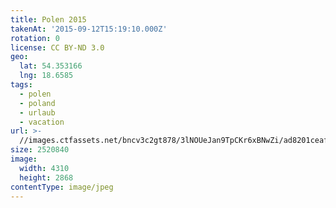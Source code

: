 ```yaml
---
title: Polen 2015
takenAt: '2015-09-12T15:19:10.000Z'
rotation: 0
license: CC BY-ND 3.0
geo:
  lat: 54.353166
  lng: 18.6585
tags:
  - polen
  - poland
  - urlaub
  - vacation
url: >-
  //images.ctfassets.net/bncv3c2gt878/3lNOUeJan9TpCKr6xBNwZi/ad8201ceaf5253ec7af739404aaccade/polen-2015_25328989783_o
size: 2520840
image:
  width: 4310
  height: 2868
contentType: image/jpeg
---
```


